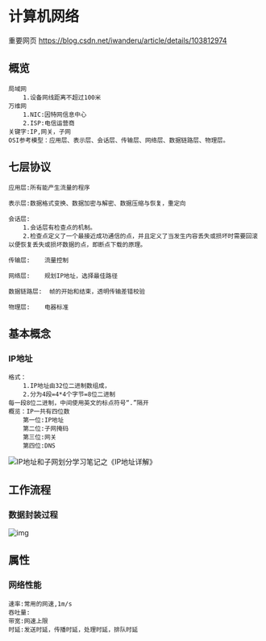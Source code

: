 # 计算机网络

重要网页	https://blog.csdn.net/iwanderu/article/details/103812974

## 概览

```
局域网
	1.设备网线距离不超过100米
万维网
	1.NIC:因特网信息中心
	2.ISP:电信运营商
关键字:IP,网关，子网
OSI参考模型：应用层、表示层、会话层、传输层、网络层、数据链路层、物理层。
```

## 七层协议

```
应用层:所有能产生流量的程序

表示层:数据格式变换、数据加密与解密、数据压缩与恢复，重定向

会话层:
	1.会话层有检查点的机制。
	2.检查点定义了一个最接近成功通信的点，并且定义了当发生内容丢失或损坏时需要回滚以便恢复丢失或损坏数据的点，即断点下载的原理。
	
传输层:	流量控制

网络层:	规划IP地址，选择最佳路径

数据链路层:	帧的开始和结束，透明传输差错校验

物理层:	电器标准
```





## 基本概念

### IP地址

```
格式：
	1.IP地址由32位二进制数组成，
	2.分为4段=4*4个字节=8位二进制
每一段8位二进制，中间使用英文的标点符号“.”隔开
概览：IP一共有四位数
	第一位:IP地址
	第二位:子网掩码
	第三位:网关
	第四位:DNS

```



![IP地址和子网划分学习笔记之《IP地址详解》](https://s1.51cto.com/images/blog/201805/03/ac3c6598dd24b25dc9b01bb60b15d725.png?x-oss-process=image/watermark,size_16,text_QDUxQ1RP5Y2a5a6i,color_FFFFFF,t_100,g_se,x_10,y_10,shadow_90,type_ZmFuZ3poZW5naGVpdGk=)

## 工作流程

### 数据封装过程

![img](https://bkimg.cdn.bcebos.com/pic/a044ad345982b2b7aad2fe7232adcbef76099b33?x-bce-process=image/watermark,g_7,image_d2F0ZXIvYmFpa2UxMTY=,xp_5,yp_5)



## 属性

### 网络性能

```
速率:常用的网速,1m/s
吞吐量:
带宽:网速上限
时延:发送时延，传播时延，处理时延，排队时延
```

